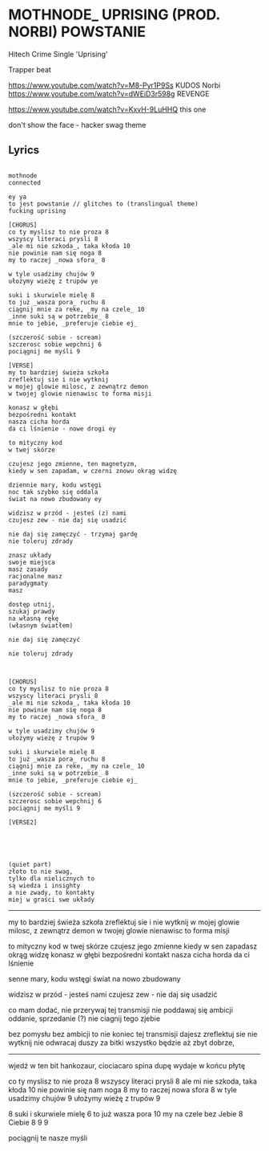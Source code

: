 # MOTHNODE_ UPRISING (PROD. NORBI) POWSTANIE
Hitech Crime Single 'Uprising'

Trapper beat

https://www.youtube.com/watch?v=M8-Pyr1P9Ss KUDOS
Norbi
https://www.youtube.com/watch?v=dWEiD3r598g REVENGE

https://www.youtube.com/watch?v=KxvH-9LuHHQ this one

don't show the face - hacker swag theme

## Lyrics

```

mothnode
connected

ey ya
to jest powstanie // glitches to (translingual theme)
fucking uprising

[CHORUS]
co ty myslisz to nie proza 8
wszyscy literaci prysli 8
_ale mi nie szkoda_, taka kłoda 10
nie powinie nam się noga 8
my to raczej _nowa sfora_ 8

w tyle usadzimy chujów 9
ułożymy wieżę z trupów ye

suki i skurwiele mielę 8
to już _wasza pora_ ruchu 8
ciągnij mnie za reke, _my na czele_ 10
_inne suki są w potrzebie_ 8
mnie to jebie, _preferuje ciebie ej_

(szczerość sobie - scream)
szczerosc sobie wepchnij 6
pociągnij me myśli 9

[VERSE]
my to bardziej świeża szkoła
zreflektuj sie i nie wytknij
w mojej glowie milosc, z zewnątrz demon
w twojej glowie nienawisc to forma misji

konasz w głębi 
bezpośredni kontakt
nasza cicha horda 
da ci lśnienie - nowe drogi ey

to mityczny kod 
w twej skórze 

czujesz jego zmienne, ten magnetyzm, 
kiedy w sen zapadam, w czerni znowu okrąg widzę 

dziennie mary, kodu wstęgi
noc tak szybko się oddala
świat na nowo zbudowany ey

widzisz w przód - jesteś (z) nami 
czujesz zew - nie daj się usadzić

nie daj się zamęczyć - trzymaj gardę
nie toleruj zdrady

znasz układy 
swoje miejsca
masz zasady
racjonalne masz 
paradygmaty
masz 

dostęp utnij, 
szukaj prawdy
na własną rękę 
(własnym światłem)

nie daj się zamęczyć

nie toleruj zdrady



[CHORUS]
co ty myslisz to nie proza 8
wszyscy literaci prysli 8
_ale mi nie szkoda_, taka kłoda 10
nie powinie nam się noga 8
my to raczej _nowa sfora_ 8

w tyle usadzimy chujów 9
ułożymy wieżę z trupów 9

suki i skurwiele mielę 8
to już _wasza pora_ ruchu 8
ciągnij mnie za reke, _my na czele_ 10
_inne suki są w potrzebie_ 8
mnie to jebie, _preferuje ciebie ej_

(szczerość sobie - scream)
szczerosc sobie wepchnij 6
pociągnij me myśli 9

[VERSE2]





(quiet part)
złoto to nie swag,
tylko dla nielicznych to 
są wiedza i insighty
a nie zwady, to kontakty
miej w graści swe układy

```

------------------


my to bardziej świeża szkoła
zreflektuj sie i nie wytknij
w mojej glowie milosc, z zewnątrz demon
w twojej glowie nienawisc to forma misji

to mityczny kod w twej skórze 
czujesz jego zmienne kiedy w sen zapadasz
okrąg widzę 
konasz w głębi 
bezpośredni kontakt
nasza cicha horda 
da ci lśnienie

senne mary, kodu wstęgi
świat na nowo zbudowany

widzisz w przód - jesteś nami 
czujesz zew - nie daj się usadzić




co mam dodać, nie przerywaj tej transmisji
nie poddawaj się ambicji
oddanie, sprzedanie (?)
nie ciagnij tego zjebie

bez pomysłu bez ambicji
to nie koniec tej transmisji
dajesz zreflektuj sie nie wytknij
nie odwracaj duszy za bitki
wszystko będzie aż zbyt dobrze,

-----

wjedź w ten bit hankozaur,
ciociacaro spina dupę 
wydaje w końcu płytę


co ty myslisz to nie proza 8
wszyscy literaci prysli 8
ale mi nie szkoda, taka kłoda 10
nie powinie się nam noga 8
my to raczej nowa sfora 8
w tyle usadzimy chujów 9
ułożymy wieżę z trupów 9

8 suki i skurwiele mielę 
6 to już wasza pora
10 my na czele bez 
Jebie 8
Ciebie 8
9
9


pociągnij te nasze myśli

